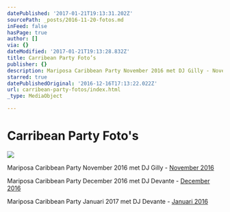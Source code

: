 ```yaml
---
datePublished: '2017-01-21T19:13:31.202Z'
sourcePath: _posts/2016-11-20-fotos.md
inFeed: false
hasPage: true
author: []
via: {}
dateModified: '2017-01-21T19:13:28.832Z'
title: Carribean Party Foto’s
publisher: {}
description: Mariposa Caribbean Party November 2016 met DJ Gilly - November 2016
starred: true
datePublishedOriginal: '2016-12-16T17:13:22.022Z'
url: carribean-party-fotos/index.html
_type: MediaObject

---
```

# Carribean Party Foto's
![](https://the-grid-user-content.s3-us-west-2.amazonaws.com/c91232f0-b2b0-41a5-8688-e2cb761ff3eb.jpg)

Mariposa Caribbean Party November 2016 met DJ Gilly - [November 2016][0]

Mariposa Caribbean Party December 2016 met DJ Devante - [December 2016][1]

Mariposa Caribbean Party Januari 2017 met DJ Devante - [Januari 2016][2]

[0]: http://dansschoolmariposa.tk/112016a/ "Foto's november"
[1]: http://dansschoolmariposa.tk/122016/ "Foto's Carribean Party December"
[2]: http://dansschoolmariposa.tk/012017/ "Foto's Carribean Party Januari 2017"